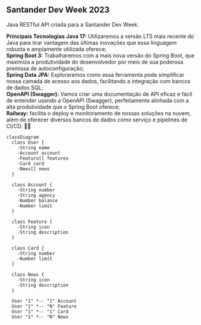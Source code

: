 ## **Santander Dev Week 2023**
Java RESTful API criada para a Santander Dev Week.

**Principais Tecnologias**
**Java 17:** Utilizaremos a versão LTS mais recente do Java para tirar vantagem das últimas inovações que essa linguagem robusta e amplamente utilizada oferece;<br/>
**Spring Boot 3:** Trabalharemos com a mais nova versão do Spring Boot, que maximiza a produtividade do desenvolvedor por meio de sua poderosa premissa de autoconfiguração;<br/>
**Spring Data JPA:** Exploraremos como essa ferramenta pode simplificar nossa camada de acesso aos dados, facilitando a integração com bancos de dados SQL;<br/>
**OpenAPI (Swagger):** Vamos criar uma documentação de API eficaz e fácil de entender usando a OpenAPI (Swagger), perfeitamente alinhada com a alta produtividade que o Spring Boot oferece;<br/>
**Railway:** facilita o deploy e monitoramento de nossas soluções na nuvem, além de oferecer diversos bancos de dados como serviço e pipelines de CI/CD. 👊🤩<br/>


``` mermaid
classDiagram
  class User {
    -String name
    -Account account
    -Feature[] features
    -Card card
    -News[] news
  }

  class Account {
    -String number
    -String agency
    -Number balance
    -Number limit
  }

  class Feature {
    -String icon
    -String description
  }

  class Card {
    -String number
    -Number limit
  }

  class News {
    -String icon
    -String description
  }

  User "1" *-- "1" Account
  User "1" *-- "N" Feature
  User "1" *-- "1" Card
  User "1" *-- "N" News
```
